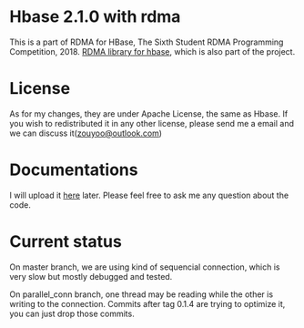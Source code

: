 # Hbase 2.1.0 with rdma

This is a part of RDMA for HBase, The Sixth Student RDMA Programming Competition, 2018. [RDMA library for hbase](https://github.com/recolic/infinity),
which is also part of the project.

# License
As for my changes, they are under Apache License, the same as Hbase. If you
wish to redistributed it in any other license,
please send me a email and we can discuss it(zouyoo@outlook.com)


# Documentations
I will upload it [here](https://z-y00.github.io/tech/rdma_2018) later. Please
feel free to ask me any question about the code.

# Current status
On master branch, we are using kind of sequencial connection, which is very slow but mostly debugged and tested.

On parallel_conn branch, one thread may be reading while the other is writing to the connection.
Commits after tag 0.1.4 are trying to optimize it, you can just drop those
commits.

